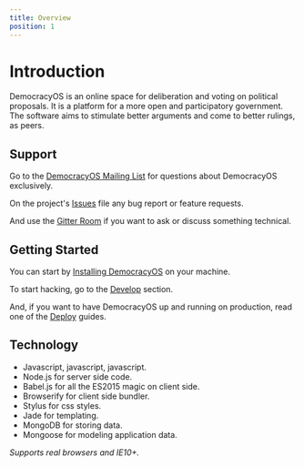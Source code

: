 ```yaml
---
title: Overview
position: 1
---
```


# Introduction

DemocracyOS is an online space for deliberation and voting on political proposals. It is a platform for a more open and participatory government. The software aims to stimulate better arguments and come to better rulings, as peers.

## Support

Go to the [DemocracyOS Mailing List](https://groups.google.com/forum/#!forum/democracyos-app) for questions about DemocracyOS exclusively.

On the project's [Issues](https://github.com/DemocracyOS/app/issues) file any bug report or feature requests.

And use the [Gitter Room](https://gitter.im/DemocracyOS/app) if you want to ask or discuss something technical.

## Getting Started

You can start by [Installing DemocracyOS](install.md) on your machine.

To start hacking, go to the [Develop](develop) section.

And, if you want to have DemocracyOS up and running on production, read one of the [Deploy](deploy) guides.

## Technology

 * Javascript, javascript, javascript.
 * Node.js for server side code.
 * Babel.js for all the ES2015 magic on client side.
 * Browserify for client side bundler.
 * Stylus for css styles.
 * Jade for templating.
 * MongoDB for storing data.
 * Mongoose for modeling application data.

_Supports real browsers and IE10+._
